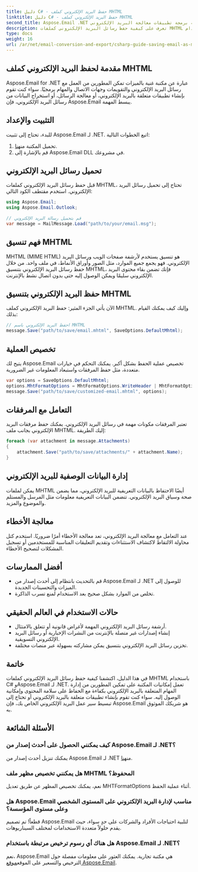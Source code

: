 ```yaml
---
title: دليل C# - حفظ البريد الإلكتروني كملف MHTML
linktitle: دليل C# - حفظ البريد الإلكتروني كملف MHTML
second_title: Aspose.Email .NET واجهة برمجة تطبيقات معالجة البريد الإلكتروني
description: تعرف على كيفية حفظ رسائل البريد الإلكتروني كملفات MHTML باستخدام C# وAspose.Email لـ .NET. دليل خطوة بخطوة مع أمثلة التعليمات البرمجية والأسئلة الشائعة.
type: docs
weight: 16
url: /ar/net/email-conversion-and-export/csharp-guide-saving-email-as-mhtml-file/
---
```


## مقدمة لحفظ البريد الإلكتروني كملف MHTML

Aspose.Email for .NET عبارة عن مكتبة غنية بالميزات تمكن المطورين من العمل مع رسائل البريد الإلكتروني والتقويمات وجهات الاتصال والمهام برمجيًا. سواء كنت تقوم بإنشاء تطبيقات متعلقة بالبريد الإلكتروني، أو معالجة الرسائل، أو استخراج البيانات من رسائل البريد الإلكتروني، فإن Aspose.Email يبسط المهمة.

## التثبيت والإعداد

للبدء، تحتاج إلى تثبيت Aspose.Email لـ .NET. اتبع الخطوات التالية:

1.  تحميل المكتبة من[هنا](https://releases.aspose.com/email/net).
2. قم بالإشارة إلى Aspose.Email DLL في مشروعك.

## تحميل رسائل البريد الإلكتروني

قبل حفظ رسائل البريد الإلكتروني كملفات MHTML، تحتاج إلى تحميل رسائل البريد الإلكتروني. استخدم مقتطف الكود التالي:

```csharp
using Aspose.Email;
using Aspose.Email.Outlook;

// قم بتحميل رسالة البريد الإلكتروني
var message = MailMessage.Load("path/to/your/email.msg");
```

## فهم تنسيق MHTML

MHTML (MIME HTML) هو تنسيق يستخدم لأرشفة صفحات الويب ورسائل البريد الإلكتروني. فهو يجمع جميع الموارد، مثل الصور وأوراق الأنماط، في ملف واحد. من خلال حفظ رسائل البريد الإلكتروني بتنسيق MHTML، فإنك تضمن بقاء محتوى البريد الإلكتروني سليمًا ويمكن الوصول إليه حتى بدون اتصال نشط بالإنترنت.

## حفظ البريد الإلكتروني بتنسيق MHTML

الآن يأتي الجزء المثير: حفظ البريد الإلكتروني كملف MHTML. وإليك كيف يمكنك القيام بذلك:

```csharp
// احفظ البريد الإلكتروني باسم MHTML
message.Save("path/to/save/email.mhtml", SaveOptions.DefaultMhtml);
```

## تخصيص العملية

يتيح لك Aspose.Email تخصيص عملية الحفظ بشكل أكبر. يمكنك التحكم في خيارات متعددة، مثل حفظ المرفقات واستبعاد المعلومات غير الضرورية.

```csharp
var options = SaveOptions.DefaultMhtml;
options.MhtFormatOptions = MhtFormatOptions.WriteHeader | MhtFormatOptions.HideExtraPrintHeader;
message.Save("path/to/save/customized-email.mhtml", options);
```

## التعامل مع المرفقات

تعتبر المرفقات مكونات مهمة في رسائل البريد الإلكتروني. يمكنك حفظ مرفقات البريد الإلكتروني بجانب ملف MHTML. إليك الطريقة:

```csharp
foreach (var attachment in message.Attachments)
{
    attachment.Save("path/to/save/attachments/" + attachment.Name);
}
```

## إدارة البيانات الوصفية للبريد الإلكتروني

يمكن لملفات MHTML أيضًا الاحتفاظ بالبيانات التعريفية للبريد الإلكتروني، مما يضمن صحة وسياق البريد الإلكتروني. تتضمن البيانات التعريفية معلومات مثل المرسل والمستلم والموضوع والمزيد.

## معالجة الأخطاء

عند التعامل مع معالجة البريد الإلكتروني، تعد معالجة الأخطاء أمرًا ضروريًا. استخدم كتل محاولة الالتقاط لاكتشاف الاستثناءات وتقديم التعليقات المناسبة للمستخدمين أو تسجيل المشكلات لتصحيح الأخطاء.

## أفضل الممارسات

- قم بالتحديث بانتظام إلى أحدث إصدار من Aspose.Email لـ .NET للوصول إلى الميزات والتحسينات الجديدة.
- تخلص من الموارد بشكل صحيح بعد الاستخدام لمنع تسرب الذاكرة.

## حالات الاستخدام في العالم الحقيقي

- أرشفة رسائل البريد الإلكتروني المهمة لأغراض قانونية أو تتعلق بالامتثال.
- إنشاء إصدارات غير متصلة بالإنترنت من النشرات الإخبارية أو رسائل البريد الإلكتروني التسويقية.
- تخزين رسائل البريد الإلكتروني بتنسيق يمكن مشاركته بسهولة عبر منصات مختلفة.

## خاتمة

في هذا الدليل، اكتشفنا كيفية حفظ رسائل البريد الإلكتروني كملفات MHTML باستخدام C# وAspose.Email لـ .NET. تعمل إمكانيات المكتبة على تمكين المطورين من إدارة المهام المتعلقة بالبريد الإلكتروني بكفاءة مع الحفاظ على سلامة المحتوى وإمكانية الوصول إليه. سواء كنت تقوم بإنشاء تطبيقات متعلقة بالبريد الإلكتروني أو تحتاج إلى تبسيط سير عمل البريد الإلكتروني الخاص بك، فإن Aspose.Email هو شريكك الموثوق به.

## الأسئلة الشائعة

### كيف يمكنني الحصول على أحدث إصدار من Aspose.Email لـ .NET؟

 يمكنك تنزيل أحدث إصدار من Aspose.Email لـ .NET من[هنا](https://releases.aspose.com/email/net).

### هل يمكنني تخصيص مظهر ملف MHTML المحفوظ؟

نعم، يمكنك تخصيص المظهر عن طريق تعديل MHTFormatOptions أثناء عملية الحفظ.

### هل Aspose.Email مناسب لإدارة البريد الإلكتروني على المستوى الشخصي وعلى مستوى المؤسسة؟

قطعاً! تم تصميم Aspose.Email لتلبية احتياجات الأفراد والشركات على حدٍ سواء، حيث يقدم حلولاً متعددة الاستخدامات لمختلف السيناريوهات.

### هل هناك أي رسوم ترخيص مرتبطة باستخدام Aspose.Email لـ .NET؟

نعم، Aspose.Email هي مكتبة تجارية. يمكنك العثور على معلومات مفصلة حول الترخيص والتسعير على الموقع[موقع Aspose.Email](https://www.aspose.com/purchase/default.aspx).